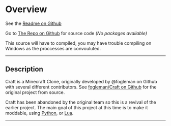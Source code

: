 # Overview

See the [Readme on Github](https://github.com/Python-Sargent/Craft)

Go to [The Repo on Github](https://github.com/Python-Sargent/Craft) for source code _(No packages available)_

This source will have to compiled, you may have trouble compiling on Windows as the proccesses are convouluted.

---

## Description

Craft is a Minecraft Clone, originally developed by @fogleman on Github with several different contributors.
See [fogleman/Craft on Github](https://github.com/fogleman/Craft) for the original project from source.

Craft has been abandoned by the original team so this is a revival of the earlier project.
The main goal of this project at this time is to make it moddable, using [Python](https://www.python.org/), or [Lua](https://www.lua.org/).

---
